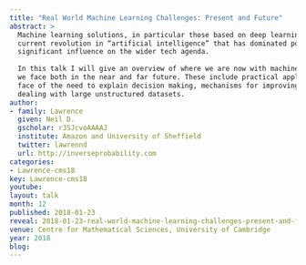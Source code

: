 ```yaml
---
title: "Real World Machine Learning Challenges: Present and Future"
abstract: >
  Machine learning solutions, in particular those based on deep learning methods, form an underpinning of the 
  current revolution in “artificial intelligence” that has dominated popular press headlines and is having a 
  significant influence on the wider tech agenda.
  
  In this talk I will give an overview of where we are now with machine learning solutions, and what challenges 
  we face both in the near and far future. These include practical application of existing algorithms in the 
  face of the need to explain decision making, mechanisms for improving the quality and availability of data, 
  dealing with large unstructured datasets.
author:
- family: Lawrence
  given: Neil D.
  gscholar: r3SJcvoAAAAJ
  institute: Amazon and University of Sheffield
  twitter: lawrennd
  url: http://inverseprobability.com
categories:
- Lawrence-cms18
key: Lawrence-cms18
youtube:
layout: talk
month: 12
published: 2018-01-23
reveal: 2018-01-23-real-world-machine-learning-challenges-present-and-future.slides.html
venue: Centre for Mathematical Sciences, University of Cambridge
year: 2018
blog: 
---
```


